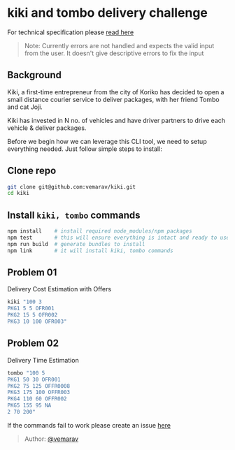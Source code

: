 # kiki and tombo delivery challenge

For technical specification please [read here](https://github.com/vemarav/kiki/blob/main/TECT_SPEC.md)

> Note: Currently errors are not handled and expects the valid input from the user. It doesn't give descriptive errors to fix the input

## Background

Kiki, a first-time entrepreneur from the city of Koriko has decided to open a small distance courier service to deliver packages, with her friend Tombo and cat Joji.

Kiki has invested in N no. of vehicles and have driver partners to drive each vehicle & deliver packages.

Before we begin how we can leverage this CLI tool, we need to setup everything needed. Just follow simple steps to install:

## Clone repo

```sh
git clone git@github.com:vemarav/kiki.git
cd kiki
```

## Install `kiki, tombo` commands

```sh
npm install    # install required node_modules/npm packages
npm test       # this will ensure everything is intact and ready to use
npm run build  # generate bundles to install
npm link       # it will install kiki, tombo commands
```

## Problem 01

Delivery Cost Estimation with Offers

```sh
kiki "100 3
PKG1 5 5 OFR001
PKG2 15 5 OFR002
PKG3 10 100 OFR003"
```

## Problem 02

Delivery Time Estimation

```sh
tombo "100 5
PKG1 50 30 OFR001
PKG2 75 125 OFFR0008
PKG3 175 100 OFFR003
PKG4 110 60 OFFR002
PKG5 155 95 NA
2 70 200"
```

If the commands fail to work please create an issue [here](https://github.com/vemarav/kiki/issues/new)

> Author: [@vemarav](https://github.com/vemarav)
